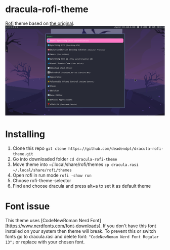 # dracula-rofi-theme
[Rofi](https://github.com/davatorium/rofi) theme based on [the original](https://github.com/dracula/rofi).
![screenshot](rofi_screenshot.png)

# Installing
1. Clone this repo `git clone https://github.com/deadendpl/dracula-rofi-theme.git`
2. Go into downloaded folder `cd dracula-rofi-theme`
3. Move theme into ~/.local/share/rofi/themes `cp dracula.rasi ~/.local/share/rofi/themes`
4. Open rofi in run mode `rofi -show run`
5. Choose rofi-theme-selector
6. Find and choose dracula and press alt+a to set it as default theme

# Font issue
This theme uses [CodeNewRoman Nerd Font][https://www.nerdfonts.com/font-downloads].
If you don't have this font installed on your system then theme will break.
To prevent this or switch fonts go to dracula.rasi and delete font: `"CodeNewRoman Nerd Font Regular 13";` or replace with your chosen font.
